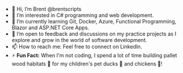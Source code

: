 - 👋 Hi, I’m Brent @brentscripts
- 👀 I’m interested in C# programming and web development.
- 🌱 I’m currently learning Git, Docker, Azure, Functional Programming, Blazor and ASP.NET Core Apps.
- 💞️ I’m open to feedback and discussions on my practice projects as I explore and grow in the world of software development. 
- 📫 How to reach me: Feel free to connect on LinkedIn.
- ⚡ **Fun Fact:** When I'm not coding, I spend a lot of time building pallet wood habitats 🏡 for my children's pet ducks 🦆 and chickens 🐓! 

<!---
brentscripts/brentscripts is a ✨ special ✨ repository because its `README.md` (this file) appears on your GitHub profile.
You can click the Preview link to take a look at your changes.
--->
